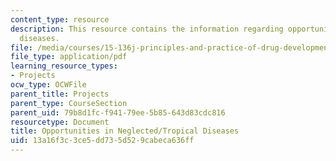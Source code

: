 ```yaml
---
content_type: resource
description: This resource contains the information regarding opportunities in neglected/tropical
  diseases.
file: /media/courses/15-136j-principles-and-practice-of-drug-development-fall-2013/13a16f3c3ce5dd735d529cabeca636ff_MIT15_136JF13_Neglect_Trop.pdf
file_type: application/pdf
learning_resource_types:
- Projects
ocw_type: OCWFile
parent_title: Projects
parent_type: CourseSection
parent_uid: 79b8d1fc-f941-79ee-5b85-643d83cdc816
resourcetype: Document
title: Opportunities in Neglected/Tropical Diseases
uid: 13a16f3c-3ce5-dd73-5d52-9cabeca636ff
---
```

